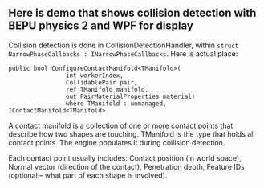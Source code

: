﻿## Here is demo that shows collision detection with BEPU physics 2 and WPF for display

Collision detection is done in CollisionDetectionHandler, within `struct NarrowPhaseCallbacks : INarrowPhaseCallbacks`. Here is actual place:

```
public bool ConfigureContactManifold<TManifold>(
                int workerIndex,
                CollidablePair pair,
                ref TManifold manifold,
                out PairMaterialProperties material)
                where TManifold : unmanaged, IContactManifold<TManifold>
```

A contact manifold is a collection of one or more contact points that describe how two shapes are touching. TManifold is the type that holds all contact points. The engine populates it during collision detection.

Each contact point usually includes: Contact position (in world space), Normal vector (direction of the contact), Penetration depth, Feature IDs (optional – what part of each shape is involved).


